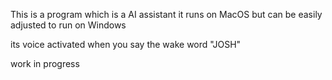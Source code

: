 This is a program which is a AI assistant it runs on MacOS but can be easily adjusted to run on Windows

its voice activated when you say the wake word "JOSH"







work in progress
